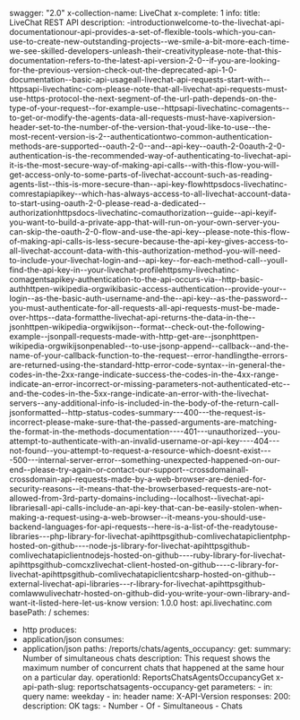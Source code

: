 swagger: "2.0"
x-collection-name: LiveChat
x-complete: 1
info:
  title: LiveChat REST API
  description: -introductionwelcome-to-the-livechat-api-documentationour-api-provides-a-set-of-flexible-tools-which-you-can-use-to-create-new-outstanding-projects--we-smile-a-bit-more-each-time-we-see-skilled-developers-unleash-their-creativityplease-note-that-this-documentation-refers-to-the-latest-api-version-2-0--if-you-are-looking-for-the-previous-version-check-out-the-deprecated-api-1-0-documentation--basic-api-usageall-livechat-api-requests-start-with--httpsapi-livechatinc-com-please-note-that-all-livechat-api-requests-must-use-https-protocol-the-next-segment-of-the-url-path-depends-on-the-type-of-your-request--for-example-use--httpsapi-livechatinc-comagents--to-get-or-modify-the-agents-data-all-requests-must-have-xapiversion-header-set-to-the-number-of-the-version-that-youd-like-to-use--the-most-recent-version-is-2--authenticationtwo-common-authentication-methods-are-supported--oauth-2-0--and--api-key--oauth-2-0oauth-2-0-authentication-is-the-recommended-way-of-authenticating-to-livechat-api-it-is-the-most-secure-way-of-making-api-calls--with-this-flow-you-will-get-access-only-to-some-parts-of-livechat-account-such-as-reading-agents-list--this-is-more-secure-than--api-key-flowhttpsdocs-livechatinc-comrestapiapikey--which-has-always-access-to-all-livechat-account-data-to-start-using-oauth-2-0-please-read-a-dedicated--authorizationhttpsdocs-livechatinc-comauthorization--guide--api-keyif-you-want-to-build-a-private-app-that-will-run-on-your-own-server-you-can-skip-the-oauth-2-0-flow-and-use-the-api-key--please-note-this-flow-of-making-api-calls-is-less-secure-because-the-api-key-gives-access-to-all-livechat-account-data-with-this-authorization-method-you-will-need-to-include-your-livechat-login-and--api-key--for-each-method-call--youll-find-the-api-key-in--your-livechat-profilehttpsmy-livechatinc-comagentsapikey-authentication-to-the-api-occurs-via--http-basic-authhttpen-wikipedia-orgwikibasic-access-authentication--provide-your--login--as-the-basic-auth-username-and-the--api-key--as-the-password--you-must-authenticate-for-all-requests-all-api-requests-must-be-made-over-https--data-formatthe-livechat-api-returns-the-data-in-the--jsonhttpen-wikipedia-orgwikijson--format--check-out-the-following-example--jsonpall-requests-made-with-http-get-are--jsonphttpen-wikipedia-orgwikijsonpenabled--to-use-jsonp-append--callback--and-the-name-of-your-callback-function-to-the-request--error-handlingthe-errors-are-returned-using-the-standard-http-error-code-syntax--in-general-the-codes-in-the-2xx-range-indicate-success-the-codes-in-the-4xx-range-indicate-an-error-incorrect-or-missing-parameters-not-authenticated-etc--and-the-codes-in-the-5xx-range-indicate-an-error-with-the-livechat-servers--any-additional-info-is-included-in-the-body-of-the-return-call-jsonformatted--http-status-codes-summary---400---the-request-is-incorrect-please-make-sure-that-the-passed-arguments-are-matching-the-format-in-the-methods-documentation----401---unauthorized--you-attempt-to-authenticate-with-an-invalid-username-or-api-key----404---not-found--you-attempt-to-request-a-resource-which-doesnt-exist----500---internal-server-error--something-unexpected-happened-on-our-end--please-try-again-or-contact-our-support--crossdomainall-crossdomain-api-requests-made-by-a-web-browser-are-denied-for-security-reasons--it-means-that-the-browserbased-requests-are-not-allowed-from-3rd-party-domains-including--localhost--livechat-api-librariesall-api-calls-include-an-api-key-that-can-be-easily-stolen-when-making-a-request-using-a-web-browser--it-means-you-should-use-backend-languages-for-api-requests--here-is-a-list-of-the-readytouse-libraries---php-library-for-livechat-apihttpsgithub-comlivechatapiclientphp-hosted-on-github----node-js-library-for-livechat-apihttpsgithub-comlivechatapiclientnodejs-hosted-on-github----ruby-library-for-livechat-apihttpsgithub-comcxzlivechat-client-hosted-on-github----c-library-for-livechat-apihttpsgithub-comlivechatapiclientcsharp-hosted-on-github--external-livechat-api-libraries---r-library-for-livechat-apihttpsgithub-comlawwulivechatr-hosted-on-github-did-you-write-your-own-library-and-want-it-listed-here-let-us-know
  version: 1.0.0
host: api.livechatinc.com
basePath: /
schemes:
- http
produces:
- application/json
consumes:
- application/json
paths:
  /reports/chats/agents_occupancy:
    get:
      summary: Number of simultaneous chats
      description: This request shows the maximum number of concurrent chats that
        happened at the same hour on a particular day.
      operationId: ReportsChatsAgentsOccupancyGet
      x-api-path-slug: reportschatsagents-occupancy-get
      parameters:
      - in: query
        name: weekday
      - in: header
        name: X-API-Version
      responses:
        200:
          description: OK
      tags:
      - Number
      - Of
      - Simultaneous
      - Chats